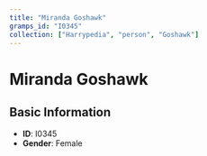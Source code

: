 ```yaml
---
title: "Miranda Goshawk"
gramps_id: "I0345"
collection: ["Harrypedia", "person", "Goshawk"]
---
```


# Miranda Goshawk

## Basic Information

- **ID**: I0345
- **Gender**: Female

